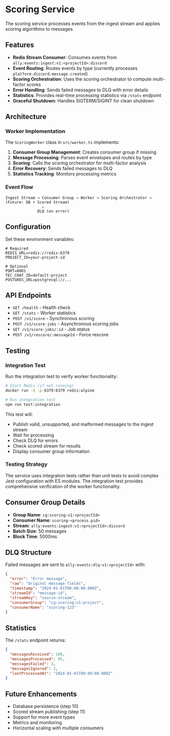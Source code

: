 # Scoring Service

The scoring service processes events from the ingest stream and applies scoring algorithms to messages.

## Features

- **Redis Stream Consumer**: Consumes events from `ally:events:ingest:v1:<projectId>:discord`
- **Event Routing**: Routes events by type (currently processes `platform.discord.message.created`)
- **Scoring Orchestration**: Uses the scoring orchestrator to compute multi-factor scores
- **Error Handling**: Sends failed messages to DLQ with error details
- **Statistics**: Provides real-time processing statistics via `/stats` endpoint
- **Graceful Shutdown**: Handles SIGTERM/SIGINT for clean shutdown

## Architecture

### Worker Implementation

The `ScoringWorker` class in `src/worker.ts` implements:

1. **Consumer Group Management**: Creates consumer group if missing
2. **Message Processing**: Parses event envelopes and routes by type
3. **Scoring**: Calls the scoring orchestrator for multi-factor analysis
4. **Error Recovery**: Sends failed messages to DLQ
5. **Statistics Tracking**: Monitors processing metrics

### Event Flow

```
Ingest Stream → Consumer Group → Worker → Scoring Orchestrator → (Future: DB + Scored Stream)
                ↓
              DLQ (on error)
```

## Configuration

Set these environment variables:

```env
# Required
REDIS_URL=redis://redis:6379
PROJECT_ID=your-project-id

# Optional
PORT=8081
TEC_CHAT_ID=default-project
POSTGRES_URL=postgresql://...
```

## API Endpoints

- `GET /health` - Health check
- `GET /stats` - Worker statistics
- `POST /v1/score` - Synchronous scoring
- `POST /v1/score-jobs` - Asynchronous scoring jobs
- `GET /v1/score-jobs/:id` - Job status
- `POST /v1/rescore/:messageId` - Force rescore

## Testing

### Integration Test

Run the integration test to verify worker functionality:

```bash
# Start Redis (if not running)
docker run -d -p 6379:6379 redis:alpine

# Run integration test
npm run test:integration
```

This test will:
- Publish valid, unsupported, and malformed messages to the ingest stream
- Wait for processing
- Check DLQ for errors
- Check scored stream for results
- Display consumer group information

### Testing Strategy

The service uses integration tests rather than unit tests to avoid complex Jest configuration with ES modules. The integration test provides comprehensive verification of the worker functionality.

## Consumer Group Details

- **Group Name**: `cg:scoring:v1:<projectId>`
- **Consumer Name**: `scoring-<process.pid>`
- **Stream**: `ally:events:ingest:v1:<projectId>:discord`
- **Batch Size**: 50 messages
- **Block Time**: 5000ms

## DLQ Structure

Failed messages are sent to `ally:events:dlq:v1:<projectId>` with:

```json
{
  "error": "Error message",
  "raw": "Original message fields",
  "timestamp": "2024-01-01T00:00:00.000Z",
  "streamId": "message-id",
  "streamKey": "source-stream",
  "consumerGroup": "cg:scoring:v1:project",
  "consumerName": "scoring-123"
}
```

## Statistics

The `/stats` endpoint returns:

```json
{
  "messagesReceived": 100,
  "messagesProcessed": 95,
  "messagesFailed": 3,
  "messagesIgnored": 2,
  "lastProcessedAt": "2024-01-01T00:00:00.000Z"
}
```

## Future Enhancements

- Database persistence (step 10)
- Scored stream publishing (step 11)
- Support for more event types
- Metrics and monitoring
- Horizontal scaling with multiple consumers


